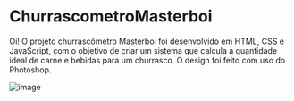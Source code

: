 # ChurrascometroMasterboi

Oi!
O projeto churrascômetro Masterboi foi desenvolvido em HTML, CSS e JavaScript, com o objetivo de criar um sistema que calcula a quantidade ideal de carne e bebidas para um churrasco. O design foi feito com uso do Photoshop.

![image](https://user-images.githubusercontent.com/92488087/141699734-1a80a66f-67c9-42b3-ba60-6d2a0091cb2f.png)
